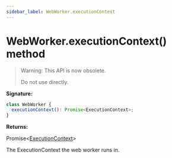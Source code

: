 ```yaml
---
sidebar_label: WebWorker.executionContext
---
```


# WebWorker.executionContext() method

> Warning: This API is now obsolete.
>
> Do not use directly.

**Signature:**

```typescript
class WebWorker {
  executionContext(): Promise<ExecutionContext>;
}
```

**Returns:**

Promise&lt;[ExecutionContext](./puppeteer.executioncontext.md)&gt;

The ExecutionContext the web worker runs in.

